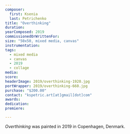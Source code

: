```yaml
---
composer:
  first: Ksenia
  last: Petrichenko
title: "Overthinking"
duration:
yearComposed: 2019
commissionedOrWrittenFor:
size: "50x50, mixed media, canvas"
instrumentation:
tags:
  - mixed media
  - canvas
  - 2019
  - collage
media:
score:
headerImage: 2019/overthinking-1920.jpg
portWrapper: 2019/overthinking-660.jpg
purchase: "$200.00"
contact: "kspetric.art[at]gmail[dot]com"
awards:
dedication:
premiere:

---
```

*Overthinking* was painted in 2019 in Copenhagen, Denmark.
<br><Br>

